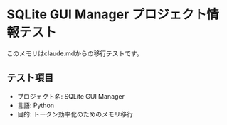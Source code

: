 # SQLite GUI Manager プロジェクト情報テスト

このメモリはclaude.mdからの移行テストです。

## テスト項目
- プロジェクト名: SQLite GUI Manager
- 言語: Python
- 目的: トークン効率化のためのメモリ移行